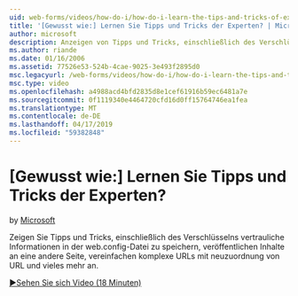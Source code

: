 ```yaml
---
uid: web-forms/videos/how-do-i/how-do-i-learn-the-tips-and-tricks-of-experts
title: '[Gewusst wie:] Lernen Sie Tipps und Tricks der Experten? | Microsoft-Dokumentation'
author: microsoft
description: Anzeigen von Tipps und Tricks, einschließlich des Verschlüsselns vertrauliche Informationen in der web.config-Datei zu speichern, veröffentlichen Inhalte an eine andere Seite, vereinfachen komplexe URLs...
ms.author: riande
ms.date: 01/16/2006
ms.assetid: 77526e53-524b-4cae-9025-3e493f2895d0
msc.legacyurl: /web-forms/videos/how-do-i/how-do-i-learn-the-tips-and-tricks-of-experts
msc.type: video
ms.openlocfilehash: a4988acd4bfd2835d8e1cef61916b59ec6481a7e
ms.sourcegitcommit: 0f1119340e4464720cfd16d0ff15764746ea1fea
ms.translationtype: MT
ms.contentlocale: de-DE
ms.lasthandoff: 04/17/2019
ms.locfileid: "59382848"
---
```

# <a name="how-do-i-learn-the-tips-and-tricks-of-experts"></a>[Gewusst wie:] Lernen Sie Tipps und Tricks der Experten?

by [Microsoft](https://github.com/microsoft)

Zeigen Sie Tipps und Tricks, einschließlich des Verschlüsselns vertrauliche Informationen in der web.config-Datei zu speichern, veröffentlichen Inhalte an eine andere Seite, vereinfachen komplexe URLs mit neuzuordnung von URL und vieles mehr an.

[&#9654;Sehen Sie sich Video (18 Minuten)](https://channel9.msdn.com/Blogs/ASP-NET-Site-Videos/how-do-i-learn-the-tips-and-tricks-of-experts)
